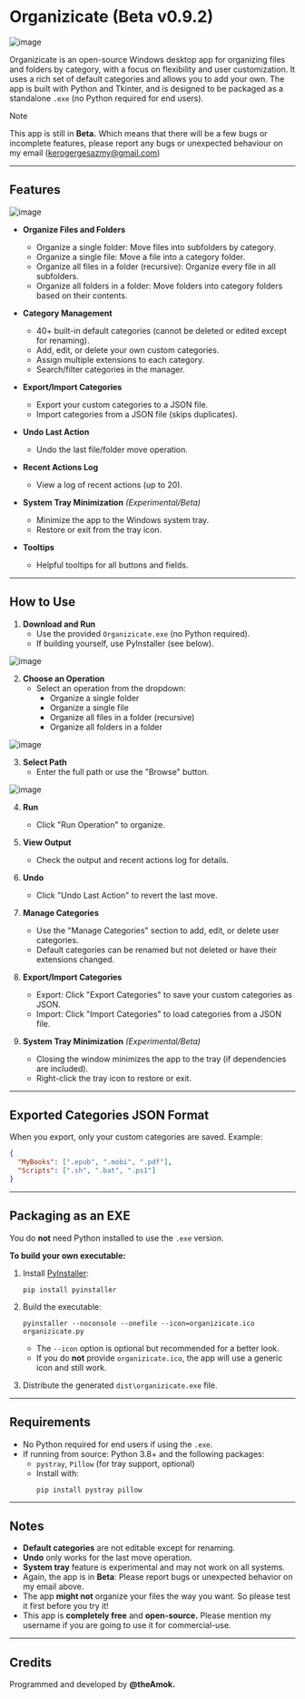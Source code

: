# Organizicate (Beta v0.9.2)

![image](https://github.com/user-attachments/assets/464cb4da-0e26-4c3e-8df8-7caf001369fd)

Organizicate is an open-source Windows desktop app for organizing files and folders by category, with a focus on flexibility and user customization. It uses a rich set of default categories and allows you to add your own. The app is built with Python and Tkinter, and is designed to be packaged as a standalone `.exe` (no Python required for end users).

> [!NOTE]
> This app is still in **Beta.** Which means that there will be a few bugs or incomplete features, please report any bugs or unexpected behaviour on my email (kerogergesazmy@gmail.com)

---

## Features

![image](https://github.com/user-attachments/assets/61851aad-12ca-42e1-931f-dca48550f736)

- **Organize Files and Folders**
  - Organize a single folder: Move files into subfolders by category.
  - Organize a single file: Move a file into a category folder.
  - Organize all files in a folder (recursive): Organize every file in all subfolders.
  - Organize all folders in a folder: Move folders into category folders based on their contents.

- **Category Management**
  - 40+ built-in default categories (cannot be deleted or edited except for renaming).
  - Add, edit, or delete your own custom categories.
  - Assign multiple extensions to each category.
  - Search/filter categories in the manager.

- **Export/Import Categories**
  - Export your custom categories to a JSON file.
  - Import categories from a JSON file (skips duplicates).

- **Undo Last Action**
  - Undo the last file/folder move operation.

- **Recent Actions Log**
  - View a log of recent actions (up to 20).

- **System Tray Minimization** *(Experimental/Beta)*
  - Minimize the app to the Windows system tray.
  - Restore or exit from the tray icon.

- **Tooltips**
  - Helpful tooltips for all buttons and fields.

---

## How to Use

1. **Download and Run**
   - Use the provided `Organizicate.exe` (no Python required).
   - If building yourself, use PyInstaller (see below).

![image](https://github.com/user-attachments/assets/fd28626b-ec38-43c9-a100-70305f132d5d)

2. **Choose an Operation**
   - Select an operation from the dropdown:
     - Organize a single folder
     - Organize a single file
     - Organize all files in a folder (recursive)
     - Organize all folders in a folder

![image](https://github.com/user-attachments/assets/f2d16aba-6eac-483f-ae19-d18500cbfdb0)

3. **Select Path**
   - Enter the full path or use the "Browse" button.

![image](https://github.com/user-attachments/assets/2765e306-b3cb-40c6-a252-3f5ced768594)

4. **Run**
   - Click "Run Operation" to organize.

5. **View Output**
   - Check the output and recent actions log for details.

6. **Undo**
   - Click "Undo Last Action" to revert the last move.

7. **Manage Categories**
   - Use the "Manage Categories" section to add, edit, or delete user categories.
   - Default categories can be renamed but not deleted or have their extensions changed.

8. **Export/Import Categories**
   - Export: Click "Export Categories" to save your custom categories as JSON.
   - Import: Click "Import Categories" to load categories from a JSON file.

9. **System Tray Minimization** *(Experimental/Beta)*
   - Closing the window minimizes the app to the tray (if dependencies are included).
   - Right-click the tray icon to restore or exit.

---

## Exported Categories JSON Format

When you export, only your custom categories are saved. Example:
```json
{
  "MyBooks": [".epub", ".mobi", ".pdf"],
  "Scripts": [".sh", ".bat", ".ps1"]
}
```

---

## Packaging as an EXE

You do **not** need Python installed to use the `.exe` version.

**To build your own executable:**

1. Install [PyInstaller](https://pyinstaller.org/):
    ```
    pip install pyinstaller
    ```
2. Build the executable:
    ```
    pyinstaller --noconsole --onefile --icon=organizicate.ico organizicate.py
    ```
   - The `--icon` option is optional but recommended for a better look.
   - If you do **not** provide `organizicate.ico`, the app will use a generic icon and still work.

3. Distribute the generated `dist\organizicate.exe` file.

---

## Requirements

- No Python required for end users if using the `.exe`.
- If running from source: Python 3.8+ and the following packages:
  - `pystray`, `Pillow` (for tray support, optional)
  - Install with:
    ```
    pip install pystray pillow
    ```

---

## Notes

- **Default categories** are not editable except for renaming.
- **Undo** only works for the last move operation.
- **System tray** feature is experimental and may not work on all systems.
- Again, the app is in **Beta**: Please report bugs or unexpected behavior on my email above.
- The app **might not** organize your files the way you want. So please test it first before you try it!
- This app is **completely free** and **open-source.** Please mention my username if you are going to use it for commercial-use.

---

## Credits

Programmed and developed by **@theAmok.**
